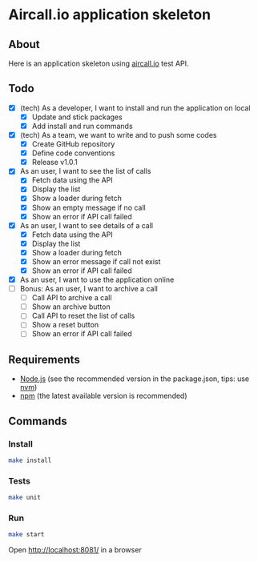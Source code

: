 # Aircall.io application skeleton

## About
Here is an application skeleton using [aircall.io](https://aircall.io) test API.

## Todo
- [X] (tech) As a developer, I want to install and run the application on local
  - [X] Update and stick packages
  - [X] Add install and run commands
- [X] (tech) As a team, we want to write and to push some codes
  - [X] Create GitHub repository
  - [X] Define code conventions
  - [X] Release v1.0.1
- [X] As an user, I want to see the list of calls
  - [X] Fetch data using the API
  - [X] Display the list
  - [X] Show a loader during fetch
  - [X] Show an empty message if no call
  - [X] Show an error if API call failed
- [X] As an user, I want to see details of a call
  - [X] Fetch data using the API
  - [X] Display the list
  - [X] Show a loader during fetch
  - [X] Show an error message if call not exist
  - [X] Show an error if API call failed
- [X] As an user, I want to use the application online
- [ ] Bonus: As an user, I want to archive a call
  - [ ] Call API to archive a call
  - [ ] Show an archive button
  - [ ] Call API to reset the list of calls
  - [ ] Show a reset button
  - [ ] Show an error if API call failed

## Requirements
- [Node.js](https://nodejs.org/) (see the recommended version in the package.json, tips: use [nvm](https://github.com/creationix/nvm))
- [npm](https://nodejs.org/) (the latest available version is recommended)

## Commands

### Install
```sh
make install
```

### Tests
```sh
make unit

```

### Run
```sh
make start
```

Open [http://localhost:8081/](http://localhost:8081/) in a browser
